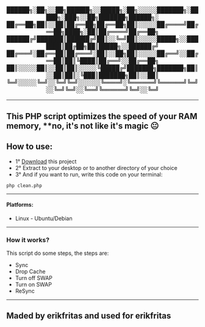 <section>
  <kbd width="100em" align="center">
    <h3 align="center">
      ██████╗░██╗░░██╗██████╗░░█████╗░██╗░░░░░███████╗░█████╗░███╗░░██╗███████╗██████╗░<br>
      ██╔══██╗██║░░██║██╔══██╗██╔══██╗██║░░░░░██╔════╝██╔══██╗████╗░██║██╔════╝██╔══██╗<br>
      ██████╔╝███████║██████╔╝██║░░╚═╝██║░░░░░█████╗░░███████║██╔██╗██║█████╗░░██████╔╝<br>
      ██╔═══╝░██╔══██║██╔═══╝░██║░░██╗██║░░░░░██╔══╝░░██╔══██║██║╚████║██╔══╝░░██╔══██╗<br>
      ██║░░░░░██║░░██║██║░░░░░╚█████╔╝███████╗███████╗██║░░██║██║░╚███║███████╗██║░░██║<br>
      ╚═╝░░░░░╚═╝░░╚═╝╚═╝░░░░░░╚════╝░╚══════╝╚══════╝╚═╝░░╚═╝╚═╝░░╚══╝╚══════╝╚═╝░░╚═╝
    </h3>
  </kbd>
</section>
  
<hr>

## This PHP script optimizes the speed of your RAM memory, **no, it's not like it's magic 😐

<main>
  <h2>How to use:</h2>
  <ul>
    <li>1° <a href="https://github.com/erikfritas/PHPCleaner/archive/refs/heads/main.zip" target="_blank">Download</a> this project</li>
    <li>2° Extract to your desktop or to another directory of your choice</li>
    <li>3° And if you want to run, write this code on your terminal:</li>
  </ul>
</main>

```
php clean.php
```

<hr>

<section>
  <h4>Platforms:</h4>
  <ul>
    <li>Linux - Ubuntu/Debian</li>  
  </ul>
</section>

<hr>

<section>
  <h3>How it works?</h3>
  <p>This script do some steps, the steps are:</p>
  <ul>
    <li>Sync</li>
    <li>Drop Cache</li>
    <li>Turn off SWAP</li>
    <li>Turn on SWAP</li>
    <li>ReSync</li>
  </ul>
</section>

<hr>

<footer>
  <h2>Maded by erikfritas and used for erikfritas</h2>
</footer>
